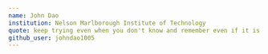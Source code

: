 ```yaml
---
name: John Dao
institution: Nelson Marlborough Institute of Technology
quote: keep trying even when you don't know and remember even if it is failed, you only off by a bit
github_user: johndao1005
---
```


